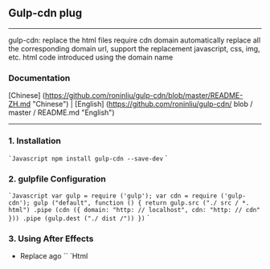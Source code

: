 ## Gulp-cdn plug

------

gulp-cdn: replace the html files require cdn domain automatically replace all the corresponding domain url, support the replacement javascript, css, img, etc. html code introduced using the domain name

### Documentation
[Chinese] (https://github.com/roninliu/gulp-cdn/blob/master/README-ZH.md "Chinese") | [English] (https://github.com/roninliu/gulp-cdn/ blob / master / README.md "English")


------

### 1. Installation

`` `Javascript
npm install gulp-cdn --save-dev
`` `

### 2. gulpfile Configuration

`` `Javascript
var gulp = require ('gulp');
var cdn = require ('gulp-cdn');
gulp ("default", function () {
return gulp.src ("./ src / *. html")
.pipe (cdn ({
domain: "http: // localhost",
cdn: "http: // cdn"
}))
.pipe (gulp.dest ("./ dist /"))
})
`` `

### 3. Using After Effects
- Replace ago
`` `Html
<Script src = "http: //localhost/js/common.js"> </ script>
<Link rel = "stylesheet" type = "text / css" href = "http: //localhost/index.css">
<Img src = "http: //localhost/img/share.png" alt = "">
`` `

- Replace after
`` `Html
<Script src = "http: //cdn/js/common.js"> </ script>
<Link rel = "stylesheet" type = "text / css" href = "http: //cdn/index.css">
<Img src = "http: //cdn/img/share.png" alt = "">
`` `
## More questions, please contact Ronin (roninliu@foxmail.com)